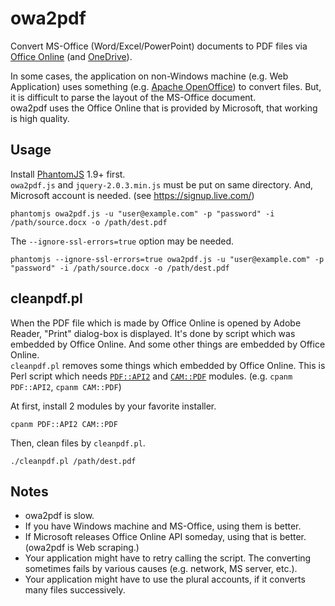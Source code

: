 # owa2pdf

Convert MS-Office (Word/Excel/PowerPoint) documents to PDF files via [Office Online](https://office.com/) (and [OneDrive](https://onedrive.live.com/)).

In some cases, the application on non-Windows machine (e.g. Web Application) uses something (e.g. [Apache OpenOffice](http://www.openoffice.org/)) to convert files. But, it is difficult to parse the layout of the MS-Office document.  
owa2pdf uses the Office Online that is provided by Microsoft, that working is high quality.

## Usage

Install [PhantomJS](http://phantomjs.org/) 1.9+ first.  
`owa2pdf.js` and `jquery-2.0.3.min.js` must be put on same directory. And, Microsoft account is needed. (see https://signup.live.com/)

```shell
phantomjs owa2pdf.js -u "user@example.com" -p "password" -i /path/source.docx -o /path/dest.pdf
```

The `--ignore-ssl-errors=true` option may be needed.

```shell
phantomjs --ignore-ssl-errors=true owa2pdf.js -u "user@example.com" -p "password" -i /path/source.docx -o /path/dest.pdf
```

## cleanpdf.pl

When the PDF file which is made by Office Online is opened by Adobe Reader, "Print" dialog-box is displayed. It's done by script which was embedded by Office Online. And some other things are embedded by Office Online.  
`cleanpdf.pl` removes some things which embedded by Office Online.  This is Perl script which needs [`PDF::API2`](http://search.cpan.org/perldoc?PDF%3A%3AAPI2) and [`CAM::PDF`](http://search.cpan.org/perldoc?CAM%3A%3APDF) modules. (e.g. `cpanm PDF::API2`, `cpanm CAM::PDF`)

At first, install 2 modules by your favorite installer.

```shell
cpanm PDF::API2 CAM::PDF
```

Then, clean files by `cleanpdf.pl`.

```shell
./cleanpdf.pl /path/dest.pdf
```

## Notes

+ owa2pdf is slow.
+ If you have Windows machine and MS-Office, using them is better.
+ If Microsoft releases Office Online API someday, using that is better. (owa2pdf is Web scraping.)
+ Your application might have to retry calling the script. The converting sometimes fails by various causes (e.g. network, MS server, etc.).
+ Your application might have to use the plural accounts, if it converts many files successively.

